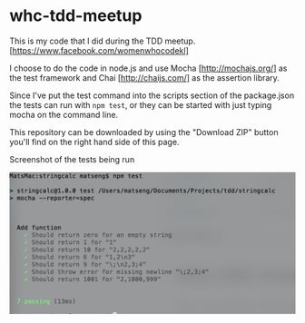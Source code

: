 # whc-tdd-meetup

This is my code that I did during the TDD meetup.  [https://www.facebook.com/womenwhocodekl]

I choose to do the code in node.js and use Mocha [http://mochajs.org/] as the test framework and Chai [http://chaijs.com/] as the assertion library.

Since I've put the test command into the scripts section of the package.json the tests can run with ```npm test```, or they can be started with just typing mocha on the command line.

This repository can be downloaded by using the "Download ZIP" button you'll find on the right hand side of this page.

Screenshot of the tests being run

![Screenshot](https://raw.githubusercontent.com/SmallRoomLabs/wwc-tdd-meetup/master/results.jpg "Screenshot of the tests being run")
